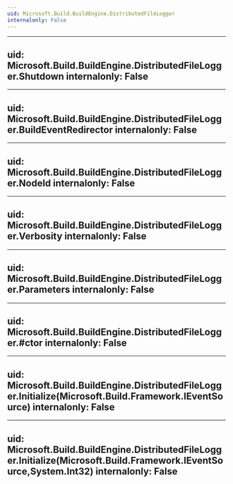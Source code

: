 ```yaml
---
uid: Microsoft.Build.BuildEngine.DistributedFileLogger
internalonly: False
---
```


---
uid: Microsoft.Build.BuildEngine.DistributedFileLogger.Shutdown
internalonly: False
---

---
uid: Microsoft.Build.BuildEngine.DistributedFileLogger.BuildEventRedirector
internalonly: False
---

---
uid: Microsoft.Build.BuildEngine.DistributedFileLogger.NodeId
internalonly: False
---

---
uid: Microsoft.Build.BuildEngine.DistributedFileLogger.Verbosity
internalonly: False
---

---
uid: Microsoft.Build.BuildEngine.DistributedFileLogger.Parameters
internalonly: False
---

---
uid: Microsoft.Build.BuildEngine.DistributedFileLogger.#ctor
internalonly: False
---

---
uid: Microsoft.Build.BuildEngine.DistributedFileLogger.Initialize(Microsoft.Build.Framework.IEventSource)
internalonly: False
---

---
uid: Microsoft.Build.BuildEngine.DistributedFileLogger.Initialize(Microsoft.Build.Framework.IEventSource,System.Int32)
internalonly: False
---
